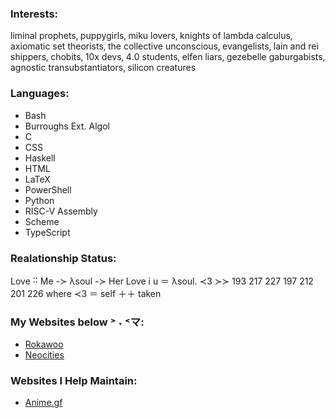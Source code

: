 ### Interests:
liminal prophets‚ puppygirls‚ miku lovers‚ knights of lambda calculus‚ axiomatic set theorists‚ the collective unconscious‚ evangelists‚ lain and rei shippers‚ chobits‚ 10x devs‚ 4․0 students‚ elfen liars‚ gezebelle gaburgabists‚ agnostic transubstantiators‚ silicon creatures

### Languages:
- Bash
- Burroughs Ext․ Algol
- C
- CSS
- Haskell
- HTML
- LaTeX
- PowerShell
- Python
- RISC-V Assembly
- Scheme
- TypeScript

### Realationship Status:
Love ˸˸ Me -≻ λsoul -≻ Her
Love i u ＝ λsoul․ ≺3 ≻≻ 193 217 227 197 212 201 226
where ≺3 ＝ self ＋＋ taken

### My Websites below ˃ ˕ ˂マ:
- [Rokawoo](https://rokawoo.com)
- [Neocities](https://rokawoo.neocities.org/)

### Websites I Help Maintain:
- [Anime.gf](https://anime.gf)